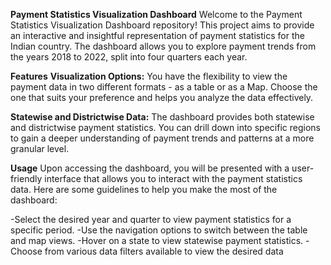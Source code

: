 **Payment Statistics Visualization Dashboard**
Welcome to the Payment Statistics Visualization Dashboard repository! This project aims to provide an interactive and insightful representation of payment statistics for the Indian country. The dashboard allows you to explore payment trends from the years 2018 to 2022, split into four quarters each year.

**Features**
**Visualization Options:** You have the flexibility to view the payment data in two different formats - as a table or as a Map. Choose the one that suits your preference and helps you analyze the data effectively.

**Statewise and Districtwise Data:** The dashboard provides both statewise and districtwise payment statistics. You can drill down into specific regions to gain a deeper understanding of payment trends and patterns at a more granular level.

**Usage**
Upon accessing the dashboard, you will be presented with a user-friendly interface that allows you to interact with the payment statistics data. Here are some guidelines to help you make the most of the dashboard:

-Select the desired year and quarter to view payment statistics for a specific period.
-Use the navigation options to switch between the table and  map views.
-Hover on a state to view statewise payment statistics.
-Choose from various data filters available to view the desired data
